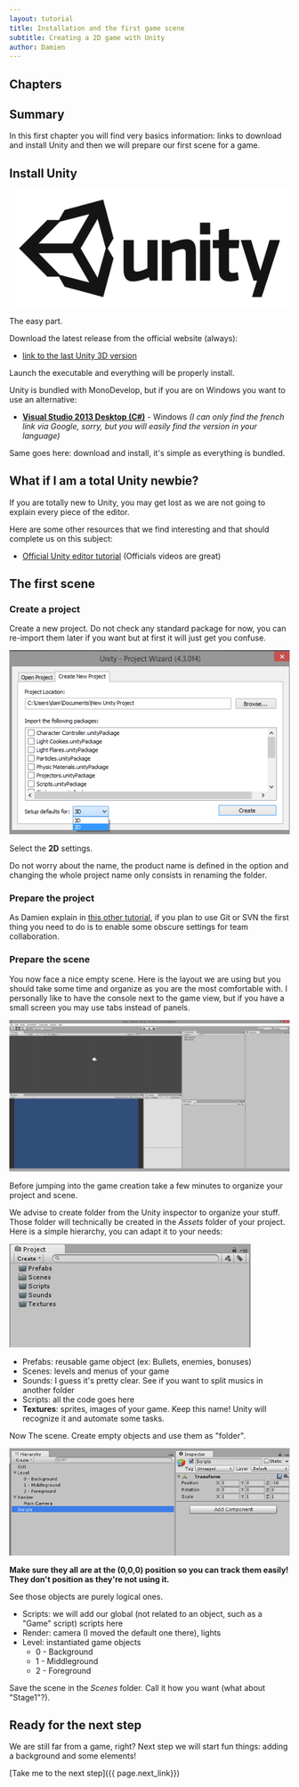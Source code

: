 ```yaml
---
layout: tutorial
title: Installation and the first game scene
subtitle: Creating a 2D game with Unity
author: Damien
---
```


## Chapters

<Sommaire ici>

## Summary

In this first chapter you will find very basics information: links to download and install Unity and then we will prepare our first scene for a game.

## Install Unity

[  ![Unity][unity_logo_url]  ][unity_logo_url]

The easy part.

Download the latest release from the official website (always):
- [link to the last Unity 3D version](http://unity3d.com/unity/download)

Launch the executable and everything will be properly install.

Unity is bundled with MonoDevelop, but if you are on Windows you want to use an alternative:

- **[Visual Studio 2013 Desktop (C#)](http://www.microsoft.com/visualstudio/fra/downloads#d-2013-express)** - Windows _(I can only find the french link via Google, sorry, but you will easily find the version in your language)_

Same goes here: download and install, it's simple as everything is bundled.

## What if I am a total Unity newbie?

If you are totally new to Unity, you may get lost as we are not going to explain every piece of the editor.

Here are some other resources that we find interesting and that should complete us on this subject:

- [Official Unity editor tutorial](http://unity3d.com/learn/tutorials/modules/beginner/editor) (Officials videos are great)

## The first scene

### Create a project

Create a new project. Do not check any standard package for now, you can re-import them later if you want but at first it will just get you confuse. 

[  ![Create a new Unity project][unity_create_project]  ][unity_create_project]

Select the **2D** settings.  

Do not worry about the name, the product name is defined in the option and changing the whole project name only consists in renaming the folder. 

### Prepare the project

As Damien explain in [this other tutorial](http://dmayance.com/git-and-unity-projects/), if you plan to use Git or SVN the first thing you need to do is to enable some obscure settings for team collaboration.

### Prepare the scene

You now face a nice empty scene. Here is the layout we are using but you should take some time and organize as you are the most comfortable with. I personally like to have the console next to the game view, but if you have a small screen you may use tabs instead of panels.

[  ![An empty project][unity_empty_project]  ][unity_empty_project]

Before jumping into the game creation take a few minutes to organize your project and scene.

We advise to create folder from the Unity inspector to organize your stuff. Those folder will technically be created in the _Assets_ folder of your project. Here is a simple hierarchy, you can adapt it to your needs:

[  ![Folders][unity_folders]  ][unity_folders]

- Prefabs: reusable game object (ex: Bullets, enemies, bonuses)
- Scenes: levels and menus of your game
- Sounds: I guess it's pretty clear. See if you want to split musics in another folder
- Scripts: all the code goes here
- **Textures**: sprites, images of your game. Keep this name! Unity will recognize it and automate some tasks.

Now The scene. Create empty objects and use them as "folder".

[  ![Logicial objects][unity_logical_objects]  ][unity_logical_objects]

**Make sure they all are at the (0,0,0) position so you can track them easily! They don't position as they're not using it.**

See those objects are purely logical ones.

- Scripts: we will add our global (not related to an object, such as a "Game" script) scripts here
- Render: camera (I moved the default one there), lights 
- Level: instantiated game objects
	- 0 - Background
	- 1 - Middleground
	- 2 - Foreground

Save the scene in the _Scenes_ folder. Call it how you want (what about "Stage1"?).


## Ready for the next step

We are still far from a game, right?
Next step we will start fun things: adding a background and some elements!

[Take me to the next step]({{ page.next_link}})

[unity_logo_url]: ./Unity.png

[unity_create_project]: ./create_project.png

[unity_empty_project]: ./empty_project.png

[unity_folders]: ./folders.png

[unity_logical_objects]: ./logical_objects.png